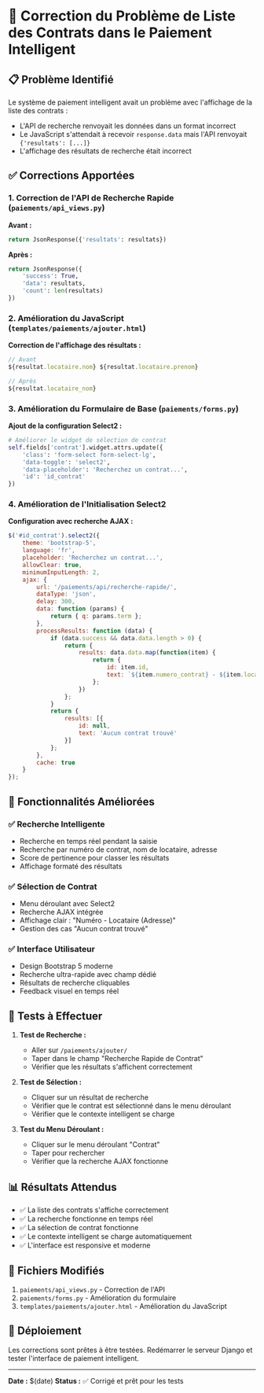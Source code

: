 # 🔧 Correction du Problème de Liste des Contrats dans le Paiement Intelligent

## 📋 Problème Identifié

Le système de paiement intelligent avait un problème avec l'affichage de la liste des contrats :
- L'API de recherche renvoyait les données dans un format incorrect
- Le JavaScript s'attendait à recevoir `response.data` mais l'API renvoyait `{'resultats': [...]}`
- L'affichage des résultats de recherche était incorrect

## ✅ Corrections Apportées

### 1. **Correction de l'API de Recherche Rapide** (`paiements/api_views.py`)

**Avant :**
```python
return JsonResponse({'resultats': resultats})
```

**Après :**
```python
return JsonResponse({
    'success': True,
    'data': resultats,
    'count': len(resultats)
})
```

### 2. **Amélioration du JavaScript** (`templates/paiements/ajouter.html`)

**Correction de l'affichage des résultats :**
```javascript
// Avant
${resultat.locataire.nom} ${resultat.locataire.prenom}

// Après
${resultat.locataire_nom}
```

### 3. **Amélioration du Formulaire de Base** (`paiements/forms.py`)

**Ajout de la configuration Select2 :**
```python
# Améliorer le widget de sélection de contrat
self.fields['contrat'].widget.attrs.update({
    'class': 'form-select form-select-lg',
    'data-toggle': 'select2',
    'data-placeholder': 'Recherchez un contrat...',
    'id': 'id_contrat'
})
```

### 4. **Amélioration de l'Initialisation Select2**

**Configuration avec recherche AJAX :**
```javascript
$('#id_contrat').select2({
    theme: 'bootstrap-5',
    language: 'fr',
    placeholder: 'Recherchez un contrat...',
    allowClear: true,
    minimumInputLength: 2,
    ajax: {
        url: '/paiements/api/recherche-rapide/',
        dataType: 'json',
        delay: 300,
        data: function (params) {
            return { q: params.term };
        },
        processResults: function (data) {
            if (data.success && data.data.length > 0) {
                return {
                    results: data.data.map(function(item) {
                        return {
                            id: item.id,
                            text: `${item.numero_contrat} - ${item.locataire_nom} (${item.propriete_adresse})`
                        };
                    })
                };
            }
            return { 
                results: [{
                    id: null,
                    text: 'Aucun contrat trouvé'
                }]
            };
        },
        cache: true
    }
});
```

## 🎯 Fonctionnalités Améliorées

### ✅ **Recherche Intelligente**
- Recherche en temps réel pendant la saisie
- Recherche par numéro de contrat, nom de locataire, adresse
- Score de pertinence pour classer les résultats
- Affichage formaté des résultats

### ✅ **Sélection de Contrat**
- Menu déroulant avec Select2
- Recherche AJAX intégrée
- Affichage clair : "Numéro - Locataire (Adresse)"
- Gestion des cas "Aucun contrat trouvé"

### ✅ **Interface Utilisateur**
- Design Bootstrap 5 moderne
- Recherche ultra-rapide avec champ dédié
- Résultats de recherche cliquables
- Feedback visuel en temps réel

## 🧪 Tests à Effectuer

1. **Test de Recherche :**
   - Aller sur `/paiements/ajouter/`
   - Taper dans le champ "Recherche Rapide de Contrat"
   - Vérifier que les résultats s'affichent correctement

2. **Test de Sélection :**
   - Cliquer sur un résultat de recherche
   - Vérifier que le contrat est sélectionné dans le menu déroulant
   - Vérifier que le contexte intelligent se charge

3. **Test du Menu Déroulant :**
   - Cliquer sur le menu déroulant "Contrat"
   - Taper pour rechercher
   - Vérifier que la recherche AJAX fonctionne

## 📊 Résultats Attendus

- ✅ La liste des contrats s'affiche correctement
- ✅ La recherche fonctionne en temps réel
- ✅ La sélection de contrat fonctionne
- ✅ Le contexte intelligent se charge automatiquement
- ✅ L'interface est responsive et moderne

## 🔧 Fichiers Modifiés

1. `paiements/api_views.py` - Correction de l'API
2. `paiements/forms.py` - Amélioration du formulaire
3. `templates/paiements/ajouter.html` - Amélioration du JavaScript

## 🚀 Déploiement

Les corrections sont prêtes à être testées. Redémarrer le serveur Django et tester l'interface de paiement intelligent.

---

**Date :** $(date)
**Status :** ✅ Corrigé et prêt pour les tests
